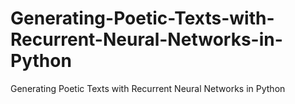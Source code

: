 # Generating-Poetic-Texts-with-Recurrent-Neural-Networks-in-Python
Generating Poetic Texts with Recurrent Neural Networks in Python
